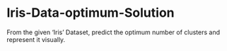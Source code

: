 # Iris-Data-optimum-Solution
From the given ‘Iris’ Dataset, predict the optimum number of clusters and represent it visually.
